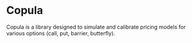 # Copula
Copula is a library designed to simulate and calibrate pricing models for various options (call, put, barrier, butterfly).
